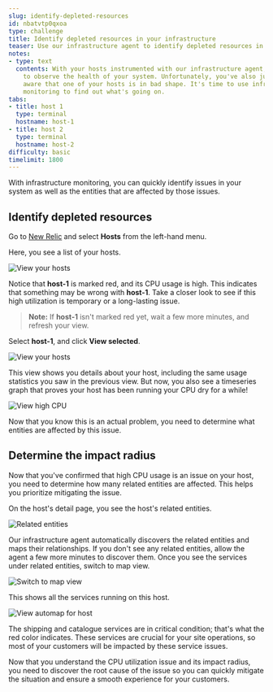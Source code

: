 ```yaml
---
slug: identify-depleted-resources
id: nbatvtp0qxoa
type: challenge
title: Identify depleted resources in your infrastructure
teaser: Use our infrastructure agent to identify depleted resources in your infrastructure
notes:
- type: text
  contents: With your hosts instrumented with our infrastructure agent, you're ready
    to observe the health of your system. Unfortunately, you've also just been made
    aware that one of your hosts is in bad shape. It's time to use infrastructure
    monitoring to find out what's going on.
tabs:
- title: host 1
  type: terminal
  hostname: host-1
- title: host 2
  type: terminal
  hostname: host-2
difficulty: basic
timelimit: 1800
---
```


With infrastructure monitoring, you can quickly identify issues in your system as well as the entities that are affected by those issues.

## Identify depleted resources

Go to [New Relic](https://one.newrelic.com) and select **Hosts** from the left-hand menu.

Here, you see a list of your hosts.

![View your hosts](../assets/high-cpu-host.png)

Notice that **host-1** is marked red, and its CPU usage is high. This indicates that something may be wrong with **host-1**. Take a closer look to see if this high utilization is temporary or a long-lasting issue.

> **Note:** If **host-1** isn't marked red yet, wait a few more minutes, and refresh your view.

Select **host-1**, and click **View selected**.

![View your hosts](../assets/view-host-1.png)

This view shows you details about your host, including the same usage statistics you saw in the previous view. But now, you also see a timeseries graph that proves your host has been running your CPU dry for a while!

![View high CPU](../assets/cpu-usage-graph.png)

Now that you know this is an actual problem, you need to determine what entities are affected by this issue.

## Determine the impact radius

Now that you've confirmed that high CPU usage is an issue on your host, you need to determine how many related entities are affected. This helps you prioritize mitigating the issue.

On the host's detail page, you see the host's related entities.

![Related entities](../assets/related-entities.png)

Our infrastructure agent automatically discovers the related entities and maps their relationships. If you don't see any related entities, allow the agent a few more minutes to discover them.
Once you see the services under related entities, switch to map view.

![Switch to map view](../assets/switch-to-map-view.png)

This shows all the services running on this host.

![View automap for host](../assets/automap.png)

The shipping and catalogue services are in critical condition; that's what the red color indicates. These services are crucial for your site operations, so most of your customers will be impacted by these service issues.

Now that you understand the CPU utilization issue and its impact radius, you need to discover the root cause of the issue so you can quickly mitigate the situation and ensure a smooth experience for your customers.
